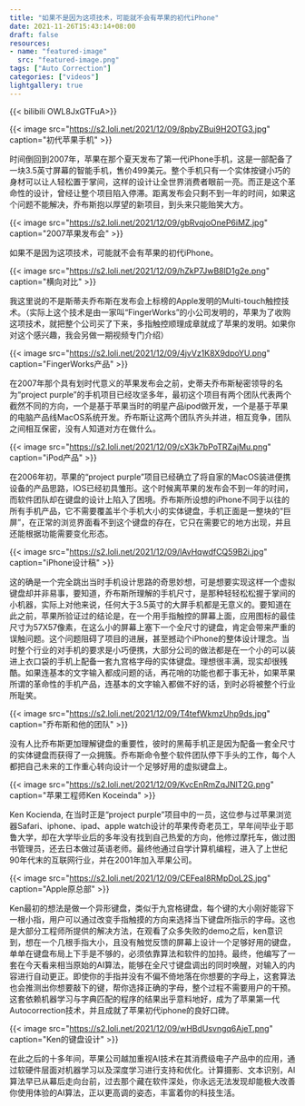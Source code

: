 ```yaml
---
title: "如果不是因为这项技术，可能就不会有苹果的初代iPhone"
date: 2021-11-26T15:43:14+08:00
draft: false
resources:
- name: "featured-image"
  src: "featured-image.png"
tags: ["Auto Correction"]
categories: ["videos"]
lightgallery: true
---
```


{{< bilibili  OWL8JxGTFuA>}}

{{< image src="https://s2.loli.net/2021/12/09/8pbyZBui9H2OTG3.jpg" caption="初代苹果手机" >}}

时间倒回到2007年，苹果在那个夏天发布了第一代iPhone手机，这是一部配备了一块3.5英寸屏幕的智能手机，售价499美元。整个手机只有一个实体按键小巧的身材可以让人轻松置于掌间，这样的设计让全世界消费者眼前一亮。而正是这个革命性的设计，曾经让整个项目陷入停滞。距离发布会只剩不到一年的时间，如果这个问题不能解决，乔布斯抱以厚望的新项目，到头来只能贻笑大方。

{{< image src="https://s2.loli.net/2021/12/09/gbRvqjoOneP6iMZ.jpg" caption="2007苹果发布会" >}}

如果不是因为这项技术，可能就不会有苹果的初代iPhone。

{{< image src="https://s2.loli.net/2021/12/09/hZkP7JwB8lD1g2e.png" caption="横向对比" >}}

我这里说的不是斯蒂夫乔布斯在发布会上标榜的Apple发明的Multi-touch触控技术。（实际上这个技术是由一家叫“FingerWorks”的小公司发明的，苹果为了收购这项技术，就把整个公司买了下来，多指触控顺理成章就成了苹果的发明。如果你对这个感兴趣，我会另做一期视频专门介绍）

{{< image src="https://s2.loli.net/2021/12/09/4jvVz1K8X9dpoYU.png" caption="FingerWorks产品" >}}

在2007年那个具有划时代意义的苹果发布会之前，史蒂夫乔布斯秘密领导的名为“project purple”的手机项目已经攻坚多年，最初这个项目有两个团队代表两个截然不同的方向，一个是基于苹果当时的明星产品ipod做开发，一个是基于苹果的电脑产品线MacOS系统开发。乔布斯让这两个团队齐头并进，相互竞争，团队之间相互保密，没有人知道对方在做什么。

{{< image src="https://s2.loli.net/2021/12/09/cX3k7bPoTRZajMu.png" caption="iPod产品" >}}

在2006年初，苹果的“project purple”项目已经确立了将自家的MacOS装进便携设备的产品思路，IOS已经初具雏形。这个时候离苹果的发布会不到一年的时间，而软件团队却在键盘的设计上陷入了困境。乔布斯所设想的iPhone不同于以往的所有手机产品，它不需要覆盖半个手机大小的实体键盘，手机正面是一整块的“巨屏”，在正常的浏览界面看不到这个键盘的存在，它只在需要它的地方出现，并且还能根据功能需要变化形态。

{{< image src="https://s2.loli.net/2021/12/09/lAvHqwdfCQ59B2i.jpg" caption="iPhone设计稿" >}}

这的确是一个完全跳出当时手机设计思路的奇思妙想，可是想要实现这样一个虚拟键盘却并非易事，要知道，乔布斯所理解的手机尺寸，是那种轻轻松松握于掌间的小机器，实际上对他来说，任何大于3.5英寸的大屏手机都是无意义的。要知道在此之前，苹果所验证过的结论是，在一个用手指触控的屏幕上面，应用图标的最佳尺寸为57X57像素，在这么小的屏幕上塞下一个全尺寸的键盘，肯定会带来严重的误触问题。这个问题阻碍了项目的进展，甚至撼动个iPhone的整体设计理念。当时整个行业的对手机的要求是小巧便携，大部分公司的做法都是在一个小的可以装进上衣口袋的手机上配备一套九宫格字母的实体键盘。理想很丰满，现实却很残酷。如果连基本的文字输入都成问题的话，再花哨的功能也都于事无补，如果苹果所谓的革命性的手机产品，连基本的文字输入都做不好的话，到时必将被整个行业所耻笑。

{{< image src="https://s2.loli.net/2021/12/09/T4tefWkmzUhp9ds.jpg" caption="乔布斯和他的团队" >}}

没有人比乔布斯更加理解键盘的重要性，彼时的黑莓手机正是因为配备一套全尺寸的实体键盘而获得了一众拥簇。乔布斯命令整个软件团队停下手头的工作，每个人都把自己未来的工作重心转向设计一个足够好用的虚拟键盘上。

{{< image src="https://s2.loli.net/2021/12/09/KvcEnRmZqJNlT2G.png" caption="苹果工程师Ken Koceinda" >}}

Ken Kocienda, 在当时正是“project purple”项目中的一员，这位参与过苹果浏览器Safari、iphone、ipad、apple watch设计的苹果传奇老员工，早年间毕业于耶鲁大学，却在大学毕业后的多年没有找到自己热爱的方向，他修过摩托车，做过图书管理员，还去日本做过英语老师。最终他通过自学计算机编程，进入了上世纪90年代末的互联网行业，并在2001年加入苹果公司。

{{< image src="https://s2.loli.net/2021/12/09/CEFeaI8RMpDoL2S.jpg" caption="Apple原总部" >}}

Ken最初的想法是做一个异形键盘，类似于九宫格键盘，每个键的大小刚好能容下一根小指，用户可以通过改变手指触摸的方向来选择当下键盘所指示的字母。这也是大部分工程师所提供的解决方法，在观看了众多失败的demo之后，ken意识到，想在一个几根手指大小，且没有触觉反馈的屏幕上设计一个足够好用的键盘，单单在键盘布局上下手是不够的，必须依靠算法和软件的加持。最终，他编写了一套在今天看来相当原始的AI算法，能够在全尺寸键盘调出的同时唤醒，对输入的内容进行自动更正。即使你的手指并没有不偏不倚地落在你想要的字母上，这套算法也会推测出你想要敲下的键，帮你选择正确的字母，整个过程不需要用户的干预。这套依赖机器学习与字典匹配的程序的结果出乎意料地好，成为了苹果第一代Autocorrection技术，并且成就了苹果初代iphone的良好口碑。

{{< image src="https://s2.loli.net/2021/12/09/wHBdUsvngq6AjeT.png" caption="Ken的键盘设计" >}}

在此之后的十多年间，苹果公司越加重视AI技术在其消费级电子产品中的应用，通过软硬件层面对机器学习以及深度学习进行支持和优化。计算摄影、文本识别，AI算法早已从幕后走向台前，过去那个藏在软件深处，你永远无法发现却能极大改善你使用体验的AI算法，正以更高调的姿态，丰富着你的科技生活。
